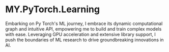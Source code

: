 # MY.PyTorch.Learning
Embarking on Py Torch's ML journey, I embrace its dynamic computational graph and intuitive API, empowering me to build and train complex models with ease. Leveraging GPU acceleration and extensive library support, I push the boundaries of ML research to drive groundbreaking innovations in AI.
